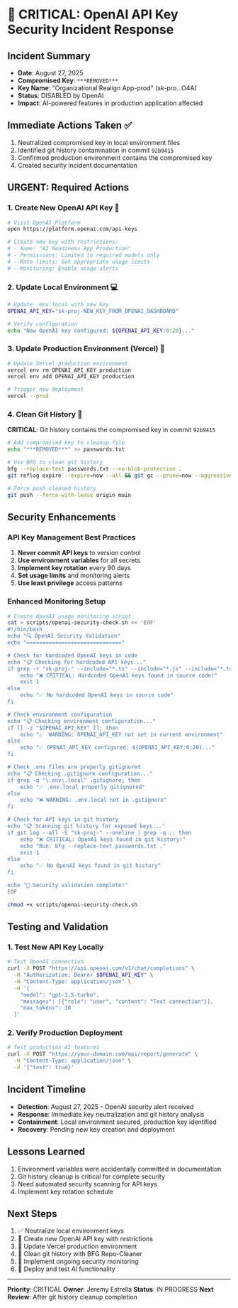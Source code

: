 # 🚨 CRITICAL: OpenAI API Key Security Incident Response

## Incident Summary
- **Date**: August 27, 2025
- **Compromised Key**: `***REMOVED***`
- **Key Name**: "Organizational Realign App-prod" (sk-pro...O4A)
- **Status**: DISABLED by OpenAI
- **Impact**: AI-powered features in production application affected

## Immediate Actions Taken ✅
1. Neutralized compromised key in local environment files
2. Identified git history contamination in commit `92b9415`
3. Confirmed production environment contains the compromised key
4. Created security incident documentation

## URGENT: Required Actions

### 1. Create New OpenAI API Key 🔑
```bash
# Visit OpenAI Platform
open https://platform.openai.com/api-keys

# Create new key with restrictions:
# - Name: "AI Readiness App Production"
# - Permissions: Limited to required models only
# - Rate limits: Set appropriate usage limits
# - Monitoring: Enable usage alerts
```

### 2. Update Local Environment 💻
```bash
# Update .env.local with new key
OPENAI_API_KEY="sk-proj-NEW_KEY_FROM_OPENAI_DASHBOARD"

# Verify configuration
echo "New OpenAI key configured: ${OPENAI_API_KEY:0:20}..."
```

### 3. Update Production Environment (Vercel) 🚀
```bash
# Update Vercel production environment
vercel env rm OPENAI_API_KEY production
vercel env add OPENAI_API_KEY production

# Trigger new deployment
vercel --prod
```

### 4. Clean Git History 🧹
**CRITICAL**: Git history contains the compromised key in commit `92b9415`

```bash
# Add compromised key to cleanup file
echo "***REMOVED***" >> passwords.txt

# Use BFG to clean git history
bfg --replace-text passwords.txt --no-blob-protection .
git reflog expire --expire=now --all && git gc --prune=now --aggressive

# Force push cleaned history
git push --force-with-lease origin main
```

## Security Enhancements

### API Key Management Best Practices
1. **Never commit API keys** to version control
2. **Use environment variables** for all secrets
3. **Implement key rotation** every 90 days
4. **Set usage limits** and monitoring alerts
5. **Use least privilege** access patterns

### Enhanced Monitoring Setup
```bash
# Create OpenAI usage monitoring script
cat > scripts/openai-security-check.sh << 'EOF'
#!/bin/bash
echo "🔍 OpenAI Security Validation"
echo "=============================="

# Check for hardcoded OpenAI keys in code
echo "📋 Checking for hardcoded API keys..."
if grep -r "sk-proj-" --include="*.ts" --include="*.js" --include="*.tsx" --include="*.jsx" app/ lib/ components/ 2>/dev/null; then
    echo "❌ CRITICAL: Hardcoded OpenAI keys found in source code!"
    exit 1
else
    echo "✅ No hardcoded OpenAI keys in source code"
fi

# Check environment configuration
echo "📋 Checking environment configuration..."
if [[ -z "$OPENAI_API_KEY" ]]; then
    echo "⚠️  WARNING: OPENAI_API_KEY not set in current environment"
else
    echo "✅ OPENAI_API_KEY configured: ${OPENAI_API_KEY:0:20}..."
fi

# Check .env files are properly gitignored
echo "📋 Checking .gitignore configuration..."
if grep -q "\.env\.local" .gitignore; then
    echo "✅ .env.local properly gitignored"
else
    echo "❌ WARNING: .env.local not in .gitignore"
fi

# Check for API keys in git history
echo "📋 Scanning git history for exposed keys..."
if git log --all -S "sk-proj-" --oneline | grep -q .; then
    echo "❌ CRITICAL: OpenAI keys found in git history!"
    echo "Run: bfg --replace-text passwords.txt ."
    exit 1
else
    echo "✅ No OpenAI keys found in git history"
fi

echo "🎉 Security validation complete!"
EOF

chmod +x scripts/openai-security-check.sh
```

## Testing and Validation

### 1. Test New API Key Locally
```bash
# Test OpenAI connection
curl -X POST "https://api.openai.com/v1/chat/completions" \
  -H "Authorization: Bearer $OPENAI_API_KEY" \
  -H "Content-Type: application/json" \
  -d '{
    "model": "gpt-3.5-turbo",
    "messages": [{"role": "user", "content": "Test connection"}],
    "max_tokens": 10
  }'
```

### 2. Verify Production Deployment
```bash
# Test production AI features
curl -X POST "https://your-domain.com/api/report/generate" \
  -H "Content-Type: application/json" \
  -d '{"test": true}'
```

## Incident Timeline
- **Detection**: August 27, 2025 - OpenAI security alert received
- **Response**: Immediate key neutralization and git history analysis
- **Containment**: Local environment secured, production key identified
- **Recovery**: Pending new key creation and deployment

## Lessons Learned
1. Environment variables were accidentally committed in documentation
2. Git history cleanup is critical for complete security
3. Need automated security scanning for API keys
4. Implement key rotation schedule

## Next Steps
1. ✅ Neutralize local environment keys
2. 🔄 Create new OpenAI API key with restrictions
3. 🔄 Update Vercel production environment
4. 🔄 Clean git history with BFG Repo-Cleaner
5. 🔄 Implement ongoing security monitoring
6. 🔄 Deploy and test AI functionality

---
**Priority**: CRITICAL
**Owner**: Jeremy Estrella
**Status**: IN PROGRESS
**Next Review**: After git history cleanup completion
